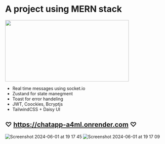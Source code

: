 # A project using MERN stack
<img src="https://blog.nextideatech.com/wp-content/uploads/2022/12/1_FVtCyRdJ6KOr4YswTtwMeA-1024x586.jpeg" width="400" height="200">

* Real time messages using socket.io
* Zustand for state manegment
* Toast for error handeling
* JWT, Coockies, Bcryptjs
* TailwindCSS + Daisy UI


## ♡ https://chatapp-a4ml.onrender.com ♡



![Screenshot 2024-06-01 at 19 17 45](https://github.com/DianaLanciano/ChatApp/assets/62158562/1ff050a4-bc8a-4eab-b039-c93bff5a733b)
![Screenshot 2024-06-01 at 19 17 09](https://github.com/DianaLanciano/ChatApp/assets/62158562/5002d138-20e9-43f6-880f-c9167f01d632)
